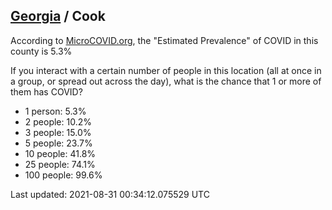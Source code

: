 
## [Georgia](/united-states/georgia) / Cook

According to [MicroCOVID.org](http://microcovid.org),
the "Estimated Prevalence" of COVID in this county is 5.3%

If you interact with a certain number of people in this location
(all at once in a group, or spread out across the day), what is the chance that
1 or more of them has COVID?

- 1 person: 5.3%
- 2 people: 10.2%
- 3 people: 15.0%
- 5 people: 23.7%
- 10 people: 41.8%
- 25 people: 74.1%
- 100 people: 99.6%

Last updated: 2021-08-31 00:34:12.075529 UTC
